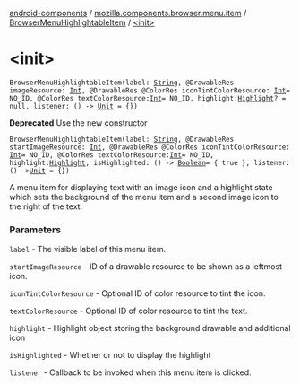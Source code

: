 [android-components](../../index.md) / [mozilla.components.browser.menu.item](../index.md) / [BrowserMenuHighlightableItem](index.md) / [&lt;init&gt;](./-init-.md)

# &lt;init&gt;

`BrowserMenuHighlightableItem(label: `[`String`](https://kotlinlang.org/api/latest/jvm/stdlib/kotlin/-string/index.html)`, @DrawableRes imageResource: `[`Int`](https://kotlinlang.org/api/latest/jvm/stdlib/kotlin/-int/index.html)`, @DrawableRes @ColorRes iconTintColorResource: `[`Int`](https://kotlinlang.org/api/latest/jvm/stdlib/kotlin/-int/index.html)` = NO_ID, @ColorRes textColorResource: `[`Int`](https://kotlinlang.org/api/latest/jvm/stdlib/kotlin/-int/index.html)` = NO_ID, highlight: `[`Highlight`](-highlight/index.md)`? = null, listener: () -> `[`Unit`](https://kotlinlang.org/api/latest/jvm/stdlib/kotlin/-unit/index.html)` = {})`

**Deprecated**
Use the new constructor

`BrowserMenuHighlightableItem(label: `[`String`](https://kotlinlang.org/api/latest/jvm/stdlib/kotlin/-string/index.html)`, @DrawableRes startImageResource: `[`Int`](https://kotlinlang.org/api/latest/jvm/stdlib/kotlin/-int/index.html)`, @DrawableRes @ColorRes iconTintColorResource: `[`Int`](https://kotlinlang.org/api/latest/jvm/stdlib/kotlin/-int/index.html)` = NO_ID, @ColorRes textColorResource: `[`Int`](https://kotlinlang.org/api/latest/jvm/stdlib/kotlin/-int/index.html)` = NO_ID, highlight: `[`Highlight`](-highlight/index.md)`, isHighlighted: () -> `[`Boolean`](https://kotlinlang.org/api/latest/jvm/stdlib/kotlin/-boolean/index.html)` = { true }, listener: () -> `[`Unit`](https://kotlinlang.org/api/latest/jvm/stdlib/kotlin/-unit/index.html)` = {})`

A menu item for displaying text with an image icon and a highlight state which sets the
background of the menu item and a second image icon to the right of the text.

### Parameters

`label` - The visible label of this menu item.

`startImageResource` - ID of a drawable resource to be shown as a leftmost icon.

`iconTintColorResource` - Optional ID of color resource to tint the icon.

`textColorResource` - Optional ID of color resource to tint the text.

`highlight` - Highlight object storing the background drawable and additional icon

`isHighlighted` - Whether or not to display the highlight

`listener` - Callback to be invoked when this menu item is clicked.
